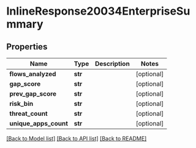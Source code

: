 # InlineResponse20034EnterpriseSummary

## Properties
Name | Type | Description | Notes
------------ | ------------- | ------------- | -------------
**flows_analyzed** | **str** |  | [optional] 
**gap_score** | **str** |  | [optional] 
**prev_gap_score** | **str** |  | [optional] 
**risk_bin** | **str** |  | [optional] 
**threat_count** | **str** |  | [optional] 
**unique_apps_count** | **str** |  | [optional] 

[[Back to Model list]](../README.md#documentation-for-models) [[Back to API list]](../README.md#documentation-for-api-endpoints) [[Back to README]](../README.md)

